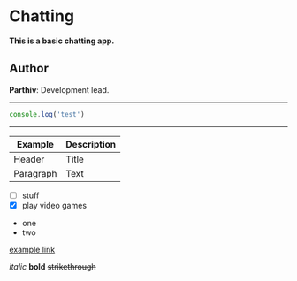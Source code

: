 # Chatting

**This is a basic chatting app.**

## Author
**Parthiv**: Development lead.

---


```js
console.log('test')
```

---
| Example | Description |
| ----------- | ----------- |
| Header | Title |
| Paragraph | Text |

- [ ] stuff
- [x] play video games

* one
* two

[example link](https://willowsprep.com)

*italic*
**bold**
~~strikethrough~~
